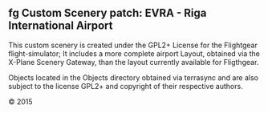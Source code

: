 fg Custom Scenery patch: EVRA - Riga International Airport
------------------------------------------------------------

This custom scenery is created under the GPL2+ License for the Flightgear flight-simulator; It includes a more complete airport Layout, obtained via the X-Plane Scenery Gateway, than the layout currently available for Fligthgear.

Objects located in the Objects directory obtained via terrasync and are also subject to the license GPL2+ and copyright of their respective authors.

:copyright: 2015
